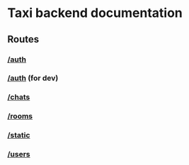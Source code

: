 # Taxi backend documentation

## Routes

### [/auth](https://github.com/sparcs-kaist/taxi-back/blob/main/src/route/docs/auth.md)

### [/auth](https://github.com/sparcs-kaist/taxi-back/blob/main/src/route/docs/auth.replace.md) **(for dev)**

### [/chats](https://github.com/sparcs-kaist/taxi-back/blob/main/src/route/docs/chats.md)

### [/rooms](https://github.com/sparcs-kaist/taxi-back/blob/main/src/route/docs/rooms.md)

### [/static](https://github.com/sparcs-kaist/taxi-back/blob/main/src/route/docs/static.md)

### [/users](https://github.com/sparcs-kaist/taxi-back/blob/main/src/route/docs/users.md)
